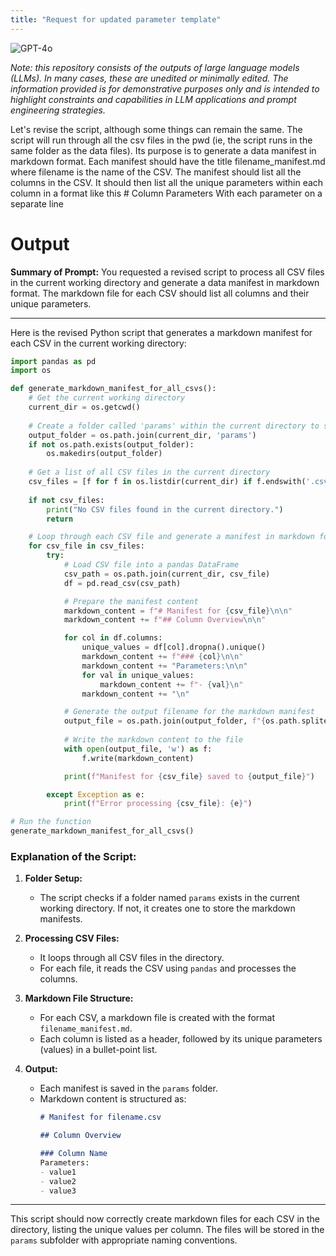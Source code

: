 ```yaml
---
title: "Request for updated parameter template"
---
```

![GPT-4o](https://img.shields.io/badge/GPT--4o-3333FF?style=for-the-badge&logo=openai&logoColor=white)



*Note: this repository consists of the outputs of large language models (LLMs). In many cases, these are unedited or minimally edited. The information provided is for demonstrative purposes only and is intended to highlight constraints and capabilities in LLM applications and prompt engineering strategies.*


Let's revise the script, although some things can remain the same. The script will run through all the csv files in the pwd (ie, the script runs in the same folder as the data files). Its purpose is to generate a data manifest in markdown format. Each manifest should have the title filename_manifest.md where filename is the name of the CSV. The manifest should list all the columns in the CSV. It should then list all the unique parameters within each column in a format like this # Column Parameters With each parameter on a separate line

# Output

**Summary of Prompt:** You requested a revised script to process all CSV files in the current working directory and generate a data manifest in markdown format. The markdown file for each CSV should list all columns and their unique parameters.

---

Here is the revised Python script that generates a markdown manifest for each CSV in the current working directory:

```python
import pandas as pd
import os

def generate_markdown_manifest_for_all_csvs():
    # Get the current working directory
    current_dir = os.getcwd()
    
    # Create a folder called 'params' within the current directory to store the markdown manifests
    output_folder = os.path.join(current_dir, 'params')
    if not os.path.exists(output_folder):
        os.makedirs(output_folder)
    
    # Get a list of all CSV files in the current directory
    csv_files = [f for f in os.listdir(current_dir) if f.endswith('.csv')]
    
    if not csv_files:
        print("No CSV files found in the current directory.")
        return

    # Loop through each CSV file and generate a manifest in markdown format
    for csv_file in csv_files:
        try:
            # Load CSV file into a pandas DataFrame
            csv_path = os.path.join(current_dir, csv_file)
            df = pd.read_csv(csv_path)

            # Prepare the manifest content
            markdown_content = f"# Manifest for {csv_file}\n\n"
            markdown_content += f"## Column Overview\n\n"

            for col in df.columns:
                unique_values = df[col].dropna().unique()
                markdown_content += f"### {col}\n\n"
                markdown_content += "Parameters:\n\n"
                for val in unique_values:
                    markdown_content += f"- {val}\n"
                markdown_content += "\n"

            # Generate the output filename for the markdown manifest
            output_file = os.path.join(output_folder, f"{os.path.splitext(csv_file)[0]}_manifest.md")
            
            # Write the markdown content to the file
            with open(output_file, 'w') as f:
                f.write(markdown_content)

            print(f"Manifest for {csv_file} saved to {output_file}")

        except Exception as e:
            print(f"Error processing {csv_file}: {e}")

# Run the function
generate_markdown_manifest_for_all_csvs()
```

### **Explanation of the Script:**
1. **Folder Setup:**
   - The script checks if a folder named `params` exists in the current working directory. If not, it creates one to store the markdown manifests.
   
2. **Processing CSV Files:**
   - It loops through all CSV files in the directory.
   - For each file, it reads the CSV using `pandas` and processes the columns.
   
3. **Markdown File Structure:**
   - For each CSV, a markdown file is created with the format `filename_manifest.md`.
   - Each column is listed as a header, followed by its unique parameters (values) in a bullet-point list.

4. **Output:**
   - Each manifest is saved in the `params` folder.
   - Markdown content is structured as:
     ```markdown
     # Manifest for filename.csv

     ## Column Overview

     ### Column Name
     Parameters:
     - value1
     - value2
     - value3
     ```

---

This script should now correctly create markdown files for each CSV in the directory, listing the unique values per column. The files will be stored in the `params` subfolder with appropriate naming conventions.